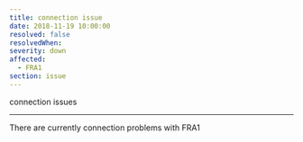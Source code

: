 ```yaml
---
title: connection issue
date: 2018-11-19 10:00:00
resolved: false
resolvedWhen:
severity: down
affected:
  - FRA1
section: issue
---
```


connection issues

---

There are currently connection problems with FRA1
